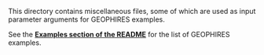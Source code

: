 This directory contains miscellaneous files, some of which are used as input parameter arguments for GEOPHIRES examples.

See the **[Examples section of the README](https://github.com/NREL/GEOPHIRES-X?tab=readme-ov-file#examples)**
for the list of GEOPHIRES examples.
